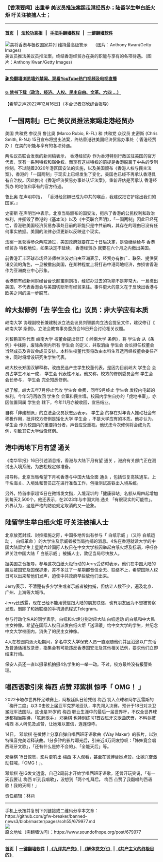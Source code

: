 ### 【香港要闻】出重拳 美议员推法案踢走港经贸办；陆留学生举白纸火炬 吁关注被捕人士；
------------------------

#### [首页](https://github.com/gfw-breaker/banned-news3/blob/master/README.md) &nbsp;&nbsp;|&nbsp;&nbsp; [法轮功真相](https://github.com/begood0513/basic/blob/master/README.md)  &nbsp;&nbsp;|&nbsp;&nbsp; [手把手翻墙教程](https://github.com/gfw-breaker/guides/wiki)  &nbsp;&nbsp;|&nbsp;&nbsp; [一键翻墙软件](https://github.com/gfw-breaker/nogfw/blob/master/README.md)  



<div><img alt=" 美将香港与极权国家并列 维持最高级警示　 （图片：Anthony Kwan/Getty Images)" src="https://img.soundofhope.org/2022-07/000-1658466858344.jpg"/>
<br/><figcaption class="caption">
 美议员推法美议员推法案，终结香港经贸办在美的职能与享有的各项待遇。（图片：Anthony Kwan/Getty Images)
</figcaption></div><hr/>

#### [ 🎬  免翻墙浏览墙外禁闻、观看YouTube热门视频及电视直播](https://github.com/gfw-breaker/HelloWorld)

#### [ 💥  禁书下载（政治、经济、人权、民主自由、文革、六四 ...）](https://github.com/gfw-breaker/books/blob/master/README.md)

<div><div class="Content__Wrapper sc-1bvya0-0 elmmKw article_body" itemprop="articleBody">
 <div id="post_place_1">
 </div>
 <p class="meta-top">
  <span class="meta">
   【希望之声2022年12月16日】（本台记者郑欣综合报导）
  </span>
 </p>
 <h2>
  <strong>
   「一国两制」已亡 美议员推法案踢走港经贸办
  </strong>
 </h2>
 <p>
  美国
  <ok href="/term/2717">
   共和党
  </ok>
  <ok href="/term/3367">
   参议员
  </ok>
  <ok href="/term/95309">
   鲁比奥
  </ok>
  (Marco Rubio, R-FL) 和
  <ok href="/term/2717">
   共和党
  </ok>
  <ok href="/term/50808">
   众议员
  </ok>
  <ok href="/term/59040">
   史密斯
  </ok>
  (Chris Smith, R-NJ) 15日宣布将提出法案，终结香港驻美国经济贸易办事处（
  <ok href="/term/818601">
   香港经贸办
  </ok>
  ）在美的职能与享有的各项待遇。
 </p>
 <p>
  两名议员联合发表的新闻稿表示，
  <ok href="/term/818601">
   香港经贸办
  </ok>
  作为香港特别行政区驻美国的官方代表，享有一系列特权和豁免权。而享有这些特权的前提是香港脱离于中共的专制控制。不过随着2020年港区国安法的实施，以及美国颁布《香港人权与民主法案》，香港的「一国两制」于现实上已经发生了变化，美国也已经不再承认香港具有自治权。因此推出《香港经济贸易办事处认证法案》，重新评估是否承认
  <ok href="/term/818601">
   香港经贸办
  </ok>
  的地位和享有的官方待遇。
 </p>
 <p>
  <ok href="/term/95309">
   鲁比奥
  </ok>
  在声明中指， 「香港经贸辧已成为中共的喉舌，我建议把它铲除出我们的国家。」
 </p>
 <p>
  <ok href="/term/59040">
   史密斯
  </ok>
  在声明当中表示，北京当局颁布的国安法，扼杀了香港的公民权利和政治权利，并撕毁了香港的《基本法》以及《中英联合声明》，「一国两制」因此已经死亡，香港驻美国经济贸易办事处目前的职能只是中共前哨，其存在的理由已没有任何事实依据。美国的法律必须更新以反映这个现实。
 </p>
 <p>
  法案一旦获得参众两院通过，美国政府就要在三十日后决定，是否继续给与
  <ok href="/term/818601">
   香港经贸办
  </ok>
  特权地位，如果决定不延续，
  <ok href="/term/818601">
   香港经贸办
  </ok>
  就要在六个月之内撤出美国。
 </p>
 <p>
  前香港汇丰环球市场经济师林浩波对自由亚洲表示，经贸办有推广、联系、提供资讯交流的角色，一旦被撤出美国，在某种程度上将打击中港两地经济，亦损害香港作为亚洲商业中心形象。
 </p>
 <p>
  香港前有线新闻财经台台长颜宝刚则指，经贸办过去的功能不是非常大，一旦撤出美国，不代表香港会与美国切断所有经贸来往。事件更大的意义在于反映出香港与欧美之间的进一步脱节。
 </p>
 <h2>
  <strong>
   岭大拟修例「去
   <ok href="/term/8159">
    学生会
   </ok>
   化」议员：非大学应有本质
  </strong>
 </h2>
 <p>
  <ok href="/term/226471">
   岭南大学
  </ok>
  协理副校长兼建制派立法会议员刘智鹏向立法会提呈文件，建议修订《
  <ok href="/term/226471">
   岭南大学
  </ok>
  条例》。立法会教育事务委员会16日开会讨论相关议题。
 </p>
 <p>
  刘智鹏宣称代表
  <ok href="/term/226471">
   岭南大学
  </ok>
  校董会提出修订《
  <ok href="/term/226471">
   岭南大学
  </ok>
  条例》，将
  <ok href="/term/8159">
   学生会
  </ok>
  从《条例》中抹除，废除条例内所有
  <ok href="/term/8159">
   学生会
  </ok>
  的定义，并取消由
  <ok href="/term/8159">
   学生会
  </ok>
  会长担任校董会当然成员及咨议会成员安排。本科生校董代表将改由本科生互选再经校董会委任产生，同时将增设研究生学生代表。
 </p>
 <p>
  岭大校长郑国汉解释称，改由民选产生学生校董代表，是因为目前岭大
  <ok href="/term/8159">
   学生会
  </ok>
  会员占学生不足一成，
  <ok href="/term/8159">
   学生会
  </ok>
  代表性不足。他又称，校方的修例委员会有
  <ok href="/term/8159">
   学生会
  </ok>
  会长参与，
  <ok href="/term/8159">
   学生会
  </ok>
  完全知悉修例。
 </p>
 <p>
  据了解，岭大去年7月停止代收
  <ok href="/term/8159">
   学生会
  </ok>
  会费，同年9月终止
  <ok href="/term/8159">
   学生会
  </ok>
  发校内电邮的权利。今年5月再收回
  <ok href="/term/8159">
   学生会
  </ok>
  会室和民主墙。校园内学生自办的「虎地书室」，亦因位置同属
  <ok href="/term/8159">
   学生会
  </ok>
  辖下，今年11月亦被收回，宣告结业。
 </p>
 <p>
  自称「非建制派」的立法会议员狄志远表示，
  <ok href="/term/8159">
   学生会
  </ok>
  的存在对年青人推动社会有积极作用，批评校方修例是矮化大学
  <ok href="/term/8159">
   学生会
  </ok>
  ，不是大学应有的本质。他亦认为，
  <ok href="/term/8159">
   学生会
  </ok>
  作为校园内的重要持分者，声音应受重视。他忧虑今次修例将会成为先例，引致其它大学倣傚修例。
 </p>
 <h2>
  <strong>
   港中两地下月有望
   <ok href="/term/565235">
    通关
   </ok>
  </strong>
 </h2>
 <p>
  《南华早报》16日引述消息指，香港与大陆下月有望
  <ok href="/term/565235">
   通关
  </ok>
  ，港府有关部门正在测试出入境系统，为放松规定做准备。
 </p>
 <p>
  报导称，北京当局希望下月初香港与中国大陆全面
  <ok href="/term/565235">
   通关
  </ok>
  ，包括恢复高铁通车。上千名海关、入境处和警员正在进行准备工作，包括测试高铁出入境系统。
 </p>
 <p>
  另外，特首李家超15日在微博发文指，入境深圳的「健康驿站」名额从周四起增加到每天2,500个。他还表示，在2023年与中国大陆
  <ok href="/term/565235">
   通关
  </ok>
  「有很现实的可能性」。外界认为，这是严格的防疫规定取消的又一迹象。
 </p>
 <h2>
  <strong>
   陆留学生举白纸火炬 吁关注被捕人士
  </strong>
 </h2>
 <p>
  北京放宽封城、封控措施之际，中国多地传出有参与「
  <ok href="/term/818610">
   白纸示威
  </ok>
  」（又称
  <ok href="/term/813087">
   白纸运动
  </ok>
  ，
  <ok href="/term/812436">
   白纸革命
  </ok>
  ）的大学生及示威者被当局拘捕的消息。4名在香港就读大学的中国大陆留学生上星期六趁国际人权日在中文大学校园举起白纸火炬及标语，呼吁各界关注中国大陆「
  <ok href="/term/818610">
   白纸示威
  </ok>
  」被捕人士，敦促当局尽快放人。
 </p>
 <p>
  据美国之音报导，参与这次白纸火炬行动的Jerry受访时表示，他们在中国大陆的朋友被国安及国保抓走，差不多过了一星期都音信全无、联络不上，希望国际人权日可以出来帮他们发声，迫使中共政府早些放他们出来。
 </p>
 <p>
  Jerry表示，不清楚有多少学生或者示威者被拘捕，但估计人数不少，遍及北京、广州、上海等大城市。
 </p>
 <p>
  Jerry还透露，现在已经不能用微信跟大陆的朋友联络，也有朋友因为不想被警察发现，删除了和她联络的手机通讯程式Telegram。
 </p>
 <p>
  参与行动化名A的同学表示，白纸和火炬分别对应大陆
  <ok href="/term/813087">
   白纸运动
  </ok>
  的白纸和中大民主女神像。希望在国际人权日派发白纸火炬「送温暖」给中文大学的学生，并纪念中文大学校圉内，消失了的民主女神像。
 </p>
 <p>
  4人在校园内派火炬期间，多名中文大学保安人员一直跟随他们并且沿途以广东话及普通话播放录音，指集会有可能违反香港国安法及其他相关法例，要求他们立即结束行动。
 </p>
 <p>
  保安人员还一直以摄录机拍摄4名学生的一举一动。不过，校方最终没有报警处理。
 </p>
 <h2>
  <strong>
   唱西语歌引来
   <ok href="/term/3002">
    梅西
   </ok>
   点赞
   <ok href="/term/106336">
    邓紫棋
   </ok>
   惊呼「
  </strong>
  OMG！
  <strong>
   」
  </strong>
 </h2>
 <p>
  2022卡塔尔世界杯足球赛上，阿根廷队日前凭借
  <ok href="/term/3002">
   梅西
  </ok>
  罚入点球和阿尔瓦雷斯的「梅开二度」以3:0击败上届亚军克罗地亚队，率先闯入决赛，预计于18日对决卫冕冠军法国队。这也是35岁的
  <ok href="/term/3002">
   梅西
  </ok>
  职业生涯中的最后一届世界杯，不仅全世界球迷都相当期待，「铁肺歌手」
  <ok href="/term/106336">
   邓紫棋
  </ok>
  也特别练习1首西班牙文歌曲庆贺，不料竟被
  <ok href="/term/3002">
   梅西
  </ok>
  本人听见及点赞，让她难以置信，连连惊呼。
 </p>
 <p>
  14日，
  <ok href="/term/106336">
   邓紫棋
  </ok>
  在微博上分享自弹自唱西班牙语歌曲《Way Maker》的影片，以独特嗓音完美诠释该曲。1分多钟的影片曝光后，引来近4万网友惊叹：「姊姊竟会唱西班牙文歌」，「还有什么是妳不会的」、「全能天后」等。
 </p>
 <p>
  <ok href="/term/106336">
   邓紫棋
  </ok>
  15日惊觉，影片更钓出
  <ok href="/term/3002">
   梅西
  </ok>
  本人观看，甚至在微博替她点赞，让她兴奋激动狂喊，「OMG！」。
 </p>
 <p>
  <ok href="/term/106336">
   邓紫棋
  </ok>
  在IG发文透露，自己2周前才开始学唱西班牙语歌，还曾开玩笑说，「有一天我要让
  <ok href="/term/3002">
   梅西
  </ok>
  听到我唱歌」，没想到「两个礼拜后，
  <ok href="/term/3002">
   梅西
  </ok>
  点赞了我翻唱的西语歌！我的天啊！」
 </p>
 <p class="meta-btm">
  责任编辑：林莉
 </p>
</div>
</div>
<hr/>
手机上长按并复制下列链接或二维码分享本文章：<br/>
https://github.com/gfw-breaker/banned-news3/blob/master/pages/soh55/679977.md <br/>
<a href='https://github.com/gfw-breaker/banned-news3/blob/master/pages/soh55/679977.md'><img src='https://github.com/gfw-breaker/banned-news3/blob/master/pages/soh55/679977.md.png'/></a> <br/>
原文地址（需翻墙访问）：https://www.soundofhope.org/post/679977


------------------------
#### [首页](https://github.com/gfw-breaker/banned-news3/blob/master/README.md) &nbsp;|&nbsp; [一键翻墙软件](https://github.com/gfw-breaker/nogfw/blob/master/README.md) &nbsp;| [《九评共产党》](https://github.com/gfw-breaker/9ping.md/blob/master/README.md#九评之一评共产党是什么) | [《解体党文化》](https://github.com/gfw-breaker/jtdwh.md/blob/master/README.md) | [《共产主义的终极目的》](https://github.com/gfw-breaker/gczydzjmd.md/blob/master/README.md)


<img src='http://gfw-breaker.win/banned-news3/pages/soh55/679977.md' width='0px' height='0px'/>